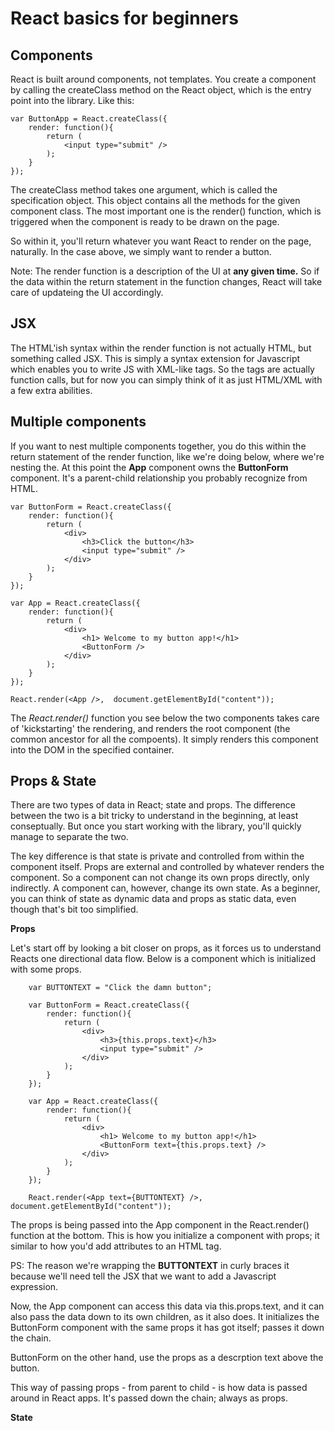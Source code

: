 # React basics for beginners

## Components

React is built around components, not templates. You create a component by calling the createClass method on the React object, which is the entry point into the library. Like this:


	var ButtonApp = React.createClass({
		render: function(){
			return (
				<input type="submit" />
			);
		}
	});

The createClass method takes one argument, which is called the specification object. This object contains all the methods for the given component class. The most important one is the render() function, which is triggered when the component is ready to be drawn on the page.  

So within it, you'll return whatever you want React to render on the page, naturally. In the case above, we simply want to render a button.   

Note: The render function is a description of the UI at **any given time.** So if the data within the return statement in the function changes, React will take care of updateing the UI accordingly.


## JSX

The HTML'ish syntax within the render function is not actually HTML, but something called JSX. This is simply a syntax extension for Javascript which enables you to write JS with XML-like tags. So the tags are actually function calls, but for now you can simply think of it as just HTML/XML with a few extra abilities.  

## Multiple components

If you want to nest multiple components together, you do this within the return statement of the render function, like we're doing below, where we're nesting the. At this point the **App** component owns the **ButtonForm** component. It's a parent-child relationship you probably recognize from HTML.

	var ButtonForm = React.createClass({
		render: function(){
			return (
				<div>
					<h3>Click the button</h3>
					<input type="submit" />
				</div>
			);
		}
	});

	var App = React.createClass({
		render: function(){
			return (
				<div>
					<h1> Welcome to my button app!</h1>
					<ButtonForm />
				</div>
			);
		}
	});
	
	React.render(<App />,  document.getElementById("content"));

The *React.render()* function you see below the two components takes care of 'kickstarting' the rendering, and renders the root component (the common ancestor for all the compoents). It simply renders this component into the DOM in the specified container. 

## Props & State

There are two types of data in React; state and props. The difference between the two is a bit tricky to understand in the beginning, at least conseptually. But once you start working with the library, you'll quickly manage to separate the two.  

The key difference is that state is private and controlled from within the component itself. Props are external and controlled by whatever renders the component. So a component can not change its own props directly, only indirectly. A component can, however, change its own state. As a beginner, you can think of state as dynamic data and props as static data, even though that's bit too simplified.  

**Props**  

Let's start off by looking a bit closer on props, as it forces us to understand Reacts one directional data flow. Below is a component which is initialized with some props.

		var BUTTONTEXT = "Click the damn button";

		var ButtonForm = React.createClass({
			render: function(){
				return (
					<div>
						<h3>{this.props.text}</h3>
						<input type="submit" />
					</div>
				);
			}
		});

		var App = React.createClass({
			render: function(){
				return (
					<div>
						<h1> Welcome to my button app!</h1>
						<ButtonForm text={this.props.text} />
					</div>
				);
			}
		});
		
		React.render(<App text={BUTTONTEXT} />,  document.getElementById("content"));

The props is being passed into the App component in the React.render() function at the bottom. This is how you initialize a component with props; it similar to how you'd add attributes to an HTML tag.  

PS: The reason we're wrapping the **BUTTONTEXT** in curly braces it because we'll need tell the JSX that we want to add a Javascript expression.   

Now, the App component can access this data via this.props.text, and it can also pass the data down to its own children, as it also does. It initializes the ButtonForm component with the same props it has got itself; passes it down the chain.

ButtonForm on the other hand, use the props as a descrption text above the button.

This way of passing props - from parent to child  - is how data is passed around in React apps. It's passed down the chain; always as props.  

**State** 
